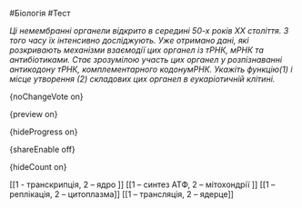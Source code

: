 #Біологія #Тест

*Ці немембранні органели відкрито в середині 50-х років ХХ століття. З того часу їх інтенсивно досліджують. Уже отримано дані, які розкривають механізми взаємодії цих органел із тРНК, мРНК та антибіотиками. Стає зрозумілою участь цих органел у розпізнаванні антикодону тРНК, комплементарного кодонумРНК. Укажіть функцію(1) і місце утворення (2) складових цих органел в еукаріотичній клітині.*

{noChangeVote on}

{preview on}

{hideProgress on}

{shareEnable off}

{hideCount on}

[[1 - транскрипція, 2 – ядро ]]
[[1 – синтез АТФ, 2 – мітохондрії ]]
[[1 – реплікація, 2 – цитоплазма]]
[[1 – трансляція, 2 – ядерце]]

